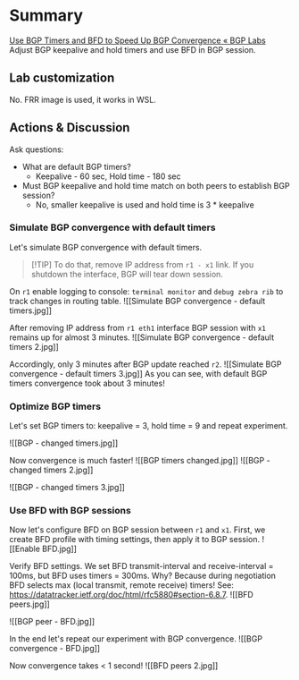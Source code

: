 # Summary
[Use BGP Timers and BFD to Speed Up BGP Convergence « BGP Labs](https://bgplabs.net/basic/7-bfd/) 
Adjust BGP keepalive and hold timers and use BFD in BGP session.
## Lab customization
No. FRR image is used, it works in WSL.
## Actions & Discussion
Ask questions:
- What are default BGP timers?
	- Keepalive - 60 sec, Hold time - 180 sec
- Must BGP keepalive and hold time match on both peers to establish BGP session?
	- No, smaller keepalive is used and hold time is 3 * keepalive

### Simulate BGP convergence with default timers
Let's simulate BGP convergence with default timers. 
>[!TIP] To do that, remove IP address from `r1 - x1` link. If you shutdown the interface, BGP will tear down session.

On `r1` enable logging to console: `terminal monitor` and `debug zebra rib` to track changes in routing table.
![[Simulate BGP convergence - default timers.jpg]]

After removing IP address from `r1 eth1` interface BGP session with `x1` remains up for almost 3 minutes.
![[Simulate BGP convergence - default timers 2.jpg]]

Accordingly, only 3 minutes after BGP update reached `r2`.
![[Simulate BGP convergence - default timers 3.jpg]]
As you can see, with default BGP timers convergence took about 3 minutes!
### Optimize BGP timers
Let's set BGP timers to: keepalive = 3, hold time = 9 and repeat experiment.

![[BGP - changed timers.jpg]]

Now convergence is much faster!
![[BGP timers changed.jpg]]
![[BGP - changed timers 2.jpg]]

![[BGP - changed timers 3.jpg]]

### Use BFD with BGP sessions
Now let's configure BFD on BGP session between `r1` and `x1`. First, we create BFD profile with timing settings, then apply it to BGP session.
![[Enable BFD.jpg]]

Verify BFD settings. We set BFD transmit-interval and receive-interval = 100ms, but BFD uses timers = 300ms. Why?
Because during  negotiation BFD selects max (local transmit, remote receive) timers! See: https://datatracker.ietf.org/doc/html/rfc5880#section-6.8.7.
![[BFD peers.jpg]]

![[BGP peer - BFD.jpg]]

In the end let's repeat our experiment with BGP convergence.
![[BGP convergence - BFD.jpg]]

Now convergence takes < 1 second!
![[BFD peers 2.jpg]]
